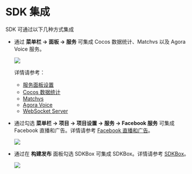 # SDK 集成

SDK 可通过以下几种方式集成

- 通过 **菜单栏 -> 面板 -> 服务** 可集成 Cocos 数据统计、Matchvs 以及 Agora Voice 服务。

  ![](cocos-services/cocos_services.png)

  详情请参考：
    - [服务面板设置](cocos-services.md)
    - [Cocos 数据统计](cocos-analytics.md)
    - [Matchvs](http://doc.matchvs.com/QuickStart/QuickStart-CocosCreator)
    - [Agora Voice](https://docs.agora.io/cn/Interactive%20Gaming/game_c?platform=Cocos%20Creator)
    - [WebSocket Server](websocket-server.md)

- 通过勾选 **菜单栏 -> 项目 -> 项目设置 -> 服务 -> Facebook 服务** 可集成 Facebook 直播和广告。详情请参考 [Facebook 直播和广告](fb-an-and-live.md)。

  ![](fb-an-and-live/facebook.png)

- 通过在 **构建发布** 面板勾选 SDKBox 可集成 SDKBox。详情请参考 [SDKBox](sdkbox.md)。

  ![](sdkbox/sdkbox.png)
